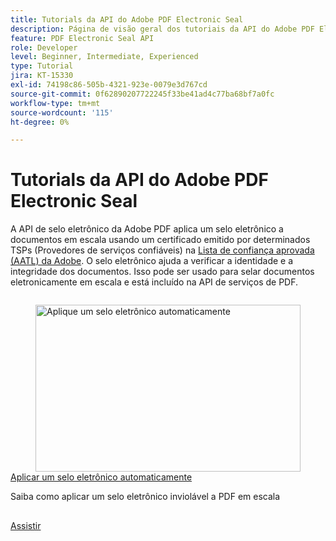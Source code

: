 ```yaml
---
title: Tutorials da API do Adobe PDF Electronic Seal
description: Página de visão geral dos tutoriais da API do Adobe PDF Electronic Seal
feature: PDF Electronic Seal API
role: Developer
level: Beginner, Intermediate, Experienced
type: Tutorial
jira: KT-15330
exl-id: 74198c86-505b-4321-923e-0079e3d767cd
source-git-commit: 0f62890207722245f33be41ad4c77ba68bf7a0fc
workflow-type: tm+mt
source-wordcount: '115'
ht-degree: 0%

---
```


# Tutorials da API do Adobe PDF Electronic Seal

A API de selo eletrônico da Adobe PDF aplica um selo eletrônico a documentos em escala usando um certificado emitido por determinados TSPs (Provedores de serviços confiáveis) na [Lista de confiança aprovada (AATL) da Adobe](https://helpx.adobe.com/br/acrobat/kb/approved-trust-list1.html). O selo eletrônico ajuda a verificar a identidade e a integridade dos documentos. Isso pode ser usado para selar documentos eletronicamente em escala e está incluído na API de serviços de PDF.

<!-- Comment -->
<!-- CARDS

* https://experienceleague.adobe.com/en/docs/acrobat-services-learn/tutorials/eseal/automatically-apply-electronic-seal
  {target = _self}
  {title = Automatically apply an electronic seal}
  {description = Learn how to apply a tamper-evident electronic seal to PDFs at scale}
  {image = https://experienceleague.adobe.com/en/docs/acrobat-services-learn/tutorials/eseal/media_1c3d300ec38133fdf7b4f8eb7c16d560e8a776e5c.png?width=400&format=webply&optimize=medium}
  {cta = Watch}

-->
<!-- End Comment -->

<!-- START CARDS HTML - DO NOT MODIFY BY HAND -->
<div class="columns">
    <div class="column is-half-tablet is-half-desktop is-one-third-widescreen" aria-label="Automatically apply an electronic seal">
        <div class="card" style="height: 100%; display: flex; flex-direction: column; height: 100%;">
            <div class="card-image">
                <figure class="image x-is-16by9">
                    <a href="https://experienceleague.adobe.com/en/docs/acrobat-services-learn/tutorials/eseal/automatically-apply-electronic-seal" title="Aplique um selo eletrônico automaticamente" target="_self" rel="referrer">
                        <img class="is-bordered-r-small" src="https://experienceleague.adobe.com/en/docs/acrobat-services-learn/tutorials/eseal/media_1c3d300ec38133fdf7b4f8eb7c16d560e8a776e5c.png?width=400&format=webply&optimize=medium" alt="Aplique um selo eletrônico automaticamente"
                             style="width: 100%; aspect-ratio: 16 / 9; object-fit: cover; overflow: hidden; display: block; margin: auto;">
                    </a>
                </figure>
            </div>
            <div class="card-content is-padded-small" style="display: flex; flex-direction: column; flex-grow: 1; justify-content: space-between;">
                <div class="top-card-content">
                    <p class="headline is-size-6 has-text-weight-bold">
                        <a href="https://experienceleague.adobe.com/en/docs/acrobat-services-learn/tutorials/eseal/automatically-apply-electronic-seal" target="_self" rel="referrer" title="Aplique um selo eletrônico automaticamente">Aplicar um selo eletrônico automaticamente</a>
                    </p>
                    <p class="is-size-6">Saiba como aplicar um selo eletrônico inviolável a PDF em escala</p>
                </div>
                <a href="https://experienceleague.adobe.com/en/docs/acrobat-services-learn/tutorials/eseal/automatically-apply-electronic-seal" target="_self" rel="referrer" class="spectrum-Button spectrum-Button--outline spectrum-Button--primary spectrum-Button--sizeM" style="align-self: flex-start; margin-top: 1rem;">
                    <span class="spectrum-Button-label has-no-wrap has-text-weight-bold">Assistir</span>
                </a>
            </div>
        </div>
    </div>
</div>
<!-- END CARDS HTML - DO NOT MODIFY BY HAND -->